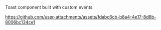 Toast component built with custom events.

https://github.com/user-attachments/assets/fdabc6cb-b8a4-4e17-8d8b-8006bc134ce1

